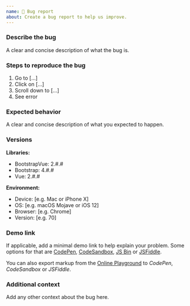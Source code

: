 ```yaml
---
name: 🐛 Bug report
about: Create a bug report to help us improve.
---
```


### Describe the bug

A clear and concise description of what the bug is.

### Steps to reproduce the bug

1. Go to [...]
2. Click on [...]
3. Scroll down to [...]
4. See error

### Expected behavior

A clear and concise description of what you expected to happen.

### Versions

**Libraries:**

- BootstrapVue: 2.#.#
- Bootstrap: 4.#.#
- Vue: 2.#.#

**Environment:**

- Device: [e.g. Mac or iPhone X]
- OS: [e.g. macOS Mojave or iOS 12]
- Browser: [e.g. Chrome]
- Version: [e.g. 70]

### Demo link

If applicable, add a minimal demo link to help explain your problem. Some options for that are [CodePen](https://codepen.io/), [CodeSandbox](https://codesandbox.io/), [JS Bin](https://jsbin.com/) or [JSFiddle](https://jsfiddle.net/).

You can also export markup from the [Online Playground](https://bootstrap-vue3-compat.org/play) to _CodePen_, _CodeSandbox_ or _JSFiddle_.

### Additional context

Add any other context about the bug here.
